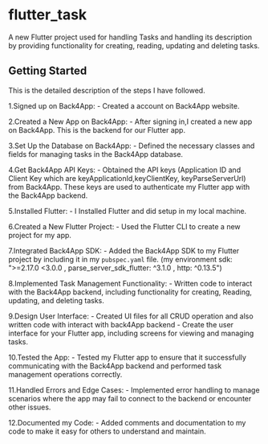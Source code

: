 # flutter_task

A new Flutter project used for handling Tasks and handling its description by providing 
functionality for creating, reading, updating and deleting tasks.

## Getting Started

This is the detailed description of the steps I have followed.

1.Signed up on Back4App:
    - Created a account on Back4App website.

2.Created a New App on Back4App:
    - After signing in,I created a new app on Back4App. This is the backend for our Flutter app.

3.Set Up the Database on Back4App:
    - Defined the necessary classes and fields for managing tasks in the Back4App database.

4.Get Back4App API Keys:
    - Obtained the API keys (Application ID and Client Key which are keyApplicationId,keyClientKey,
    keyParseServerUrl) from Back4App. These keys are used to authenticate my Flutter app with the
    Back4App backend.

5.Installed Flutter:
    - I Installed Flutter and did setup in my local machine.

6.Created a New Flutter Project:
    - Used the Flutter CLI to create a new project for my app.

7.Integrated Back4App SDK:
    - Added the Back4App SDK to my Flutter project by including it in my `pubspec.yaml` file.
    (my environment sdk: ">=2.17.0 <3.0.0 , parse_server_sdk_flutter: ^3.1.0 , http: ^0.13.5")

8.Implemented Task Management Functionality:
    - Written code to interact with the Back4App backend, including functionality for creating, 
    Reading, updating, and deleting tasks.

9.Design User Interface:
    - Created UI files for all CRUD operation and also written code with interact with back4App 
    backend
    - Create the user interface for your Flutter app, including screens for viewing and managing 
    tasks.

10.Tested the App:
    - Tested my Flutter app to ensure that it successfully communicating with the Back4App backend 
    and performed task management operations correctly.

11.Handled Errors and Edge Cases:
    - Implemented error handling to manage scenarios where the app may fail to connect to the 
    backend or encounter other issues.

12.Documented my Code:
    - Added comments and documentation to my code to make it easy for others to understand and 
    maintain.